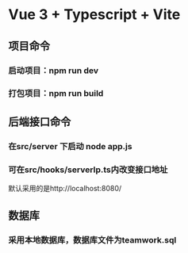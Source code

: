 # Vue 3 + Typescript + Vite

## 项目命令
### 启动项目：npm run dev
### 打包项目：npm run build

## 后端接口命令
### 在src/server 下启动 node app.js
### 可在src/hooks/serverIp.ts内改变接口地址
默认采用的是http://localhost:8080/

## 数据库
### 采用本地数据库，数据库文件为teamwork.sql
